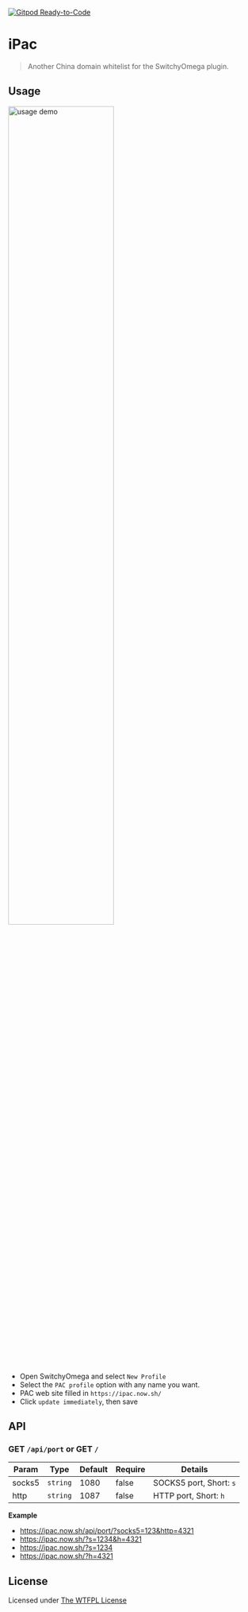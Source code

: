 [![Gitpod Ready-to-Code](https://img.shields.io/badge/Gitpod-ready-blue?logo=gitpod)](https://gitpod.io/#https://github.com/ifyour/ipac)

# iPac

> Another China domain whitelist for the SwitchyOmega plugin.

## Usage

<p align="left">
<img  width="65%" alt="usage demo" src="https://user-images.githubusercontent.com/15377484/79173191-66b33180-7e29-11ea-9502-94de0231a3f9.jpg">
</p>

- Open SwitchyOmega and select `New Profile`
- Select the `PAC profile` option with any name you want.
- PAC web site filled in `https://ipac.now.sh/`
- Click `update immediately`, then save

## API

### GET `/api/port` or GET `/`

Param | Type | Default | Require | Details
------| -----| ------ | -------- | --------
socks5 | `string` | 1080 | false | SOCKS5 port, Short: `s`
http | `string` | 1087 | false | HTTP port, Short: `h`


**Example**
- https://ipac.now.sh/api/port/?socks5=123&http=4321
- https://ipac.now.sh/?s=1234&h=4321
- https://ipac.now.sh/?s=1234
- https://ipac.now.sh/?h=4321


## License

Licensed under [The WTFPL License](./LICENSE)
